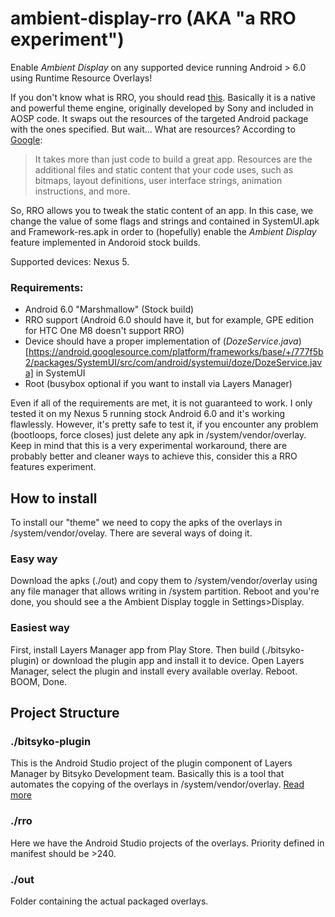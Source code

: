 # ambient-display-rro (AKA "a RRO experiment")
Enable _Ambient Display_ on any supported device running Android > 6.0 using Runtime Resource Overlays!


If you don't know what is RRO, you should read [this](https://github.com/deadman96385/RRO-WIKI/wiki/About-RRO).
Basically it is a native and powerful theme engine, originally developed by Sony and included in AOSP code. It swaps out the resources of the targeted Android package with the ones specified. But wait... What are resources?
According to [Google](http://developer.android.com/guide/topics/resources/index.html): 
>It takes more than just code to build a great app. Resources are the additional files and static content that your code uses, such as bitmaps, layout definitions, user interface strings, animation instructions, and more.

So, RRO allows you to tweak the static content of an app. In this case, we change the value of some flags and strings and contained in SystemUI.apk and Framework-res.apk in order to (hopefully) enable the _Ambient Display_ feature implemented in Andoroid stock builds.

Supported devices: Nexus 5.

### Requirements:
* Android 6.0 "Marshmallow" (Stock build)
* RRO support (Android 6.0 should have it, but for example, GPE edition for HTC One M8 doesn't support RRO)
* Device should have a proper implementation of (_DozeService.java_)[https://android.googlesource.com/platform/frameworks/base/+/777f5b2/packages/SystemUI/src/com/android/systemui/doze/DozeService.java] in SystemUI
* Root (busybox optional if you want to install via Layers Manager)

Even if all of the requirements are met, it is not guaranteed to work. 
I only tested it on my Nexus 5 running stock Android 6.0 and it's working flawlessly. However, it's pretty safe to test it, if you encounter any problem (bootloops, force closes) just delete any apk in /system/vendor/overlay.
Keep in mind that this is a very experimental workaround, there are probably better and cleaner ways to achieve this, consider this a RRO features experiment. 

## How to install
To install our "theme" we need to copy the apks of the overlays in /system/vendor/ovelay. There are several ways of doing it.
### Easy way
Download the apks (./out) and copy them to /system/vendor/overlay using any file manager that allows writing in /system partition. Reboot and you're done, you should see a the Ambient Display toggle in Settings>Display. 
### Easiest way
First, install Layers Manager app from Play Store. Then build (./bitsyko-plugin) or download the plugin app and install it to device. Open Layers Manager, select the plugin and install every available overlay. Reboot. BOOM, Done.

## Project Structure

### ./bitsyko-plugin
This is the Android Studio project of the plugin component of Layers Manager by Bitsyko Development team. Basically this is a tool that automates the copying of the overlays in /system/vendor/overlay. [Read more](https://github.com/BitSyko/LayersThemePlugin_Example/wiki/How-to-make-a-Plugin-Overlay)

### ./rro
Here we have the Android Studio projects of the overlays. Priority defined in manifest should be >240.

### ./out
Folder containing the actual packaged overlays.

